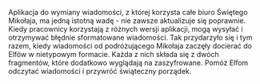 Aplikacja do wymiany wiadomości, z której korzysta całe biuro Świętego Mikołaja, ma jedną istotną wadę - nie zawsze aktualizuje się poprawnie. Kiedy pracownicy korzystają z różnych wersji aplikacji, mogą wysyłać i otrzymywać błędnie sformatowane wiadomości. Tak przydarzyło się i tym razem, kiedy wiadomości od podróżującego Mikołaja zaczęły docierać do Elfów w nietypowym formacie. Każda z nich składa się z dwóch fragmentów, które dodatkowo wyglądają na zaszyfrowane. Pomóż Elfom odczytać wiadomości i przywróć świąteczny porządek.